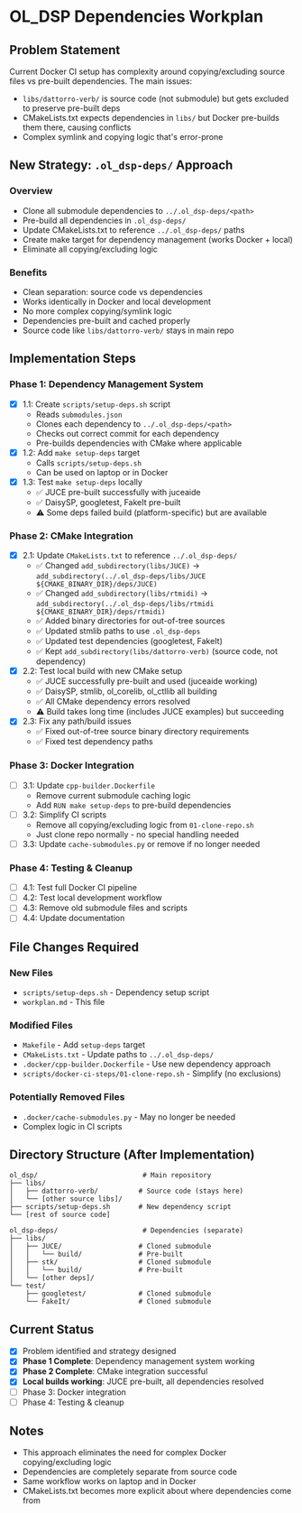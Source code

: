 # OL_DSP Dependencies Workplan

## Problem Statement

Current Docker CI setup has complexity around copying/excluding source files vs pre-built dependencies. The main issues:
- `libs/dattorro-verb/` is source code (not submodule) but gets excluded to preserve pre-built deps
- CMakeLists.txt expects dependencies in `libs/` but Docker pre-builds them there, causing conflicts
- Complex symlink and copying logic that's error-prone

## New Strategy: `.ol_dsp-deps/` Approach

### Overview
- Clone all submodule dependencies to `../.ol_dsp-deps/<path>`
- Pre-build all dependencies in `.ol_dsp-deps/`
- Update CMakeLists.txt to reference `../.ol_dsp-deps/` paths
- Create make target for dependency management (works Docker + local)
- Eliminate all copying/excluding logic

### Benefits
- Clean separation: source code vs dependencies
- Works identically in Docker and local development
- No more complex copying/symlink logic
- Dependencies pre-built and cached properly
- Source code like `libs/dattorro-verb/` stays in main repo

## Implementation Steps

### Phase 1: Dependency Management System
- [x] 1.1: Create `scripts/setup-deps.sh` script
  - Reads `submodules.json`
  - Clones each dependency to `../.ol_dsp-deps/<path>`
  - Checks out correct commit for each dependency
  - Pre-builds dependencies with CMake where applicable
- [x] 1.2: Add `make setup-deps` target
  - Calls `scripts/setup-deps.sh`
  - Can be used on laptop or in Docker
- [x] 1.3: Test `make setup-deps` locally
  - ✅ JUCE pre-built successfully with juceaide
  - ✅ DaisySP, googletest, FakeIt pre-built
  - ⚠️ Some deps failed build (platform-specific) but are available

### Phase 2: CMake Integration
- [x] 2.1: Update `CMakeLists.txt` to reference `../.ol_dsp-deps/`
  - ✅ Changed `add_subdirectory(libs/JUCE)` → `add_subdirectory(../.ol_dsp-deps/libs/JUCE ${CMAKE_BINARY_DIR}/deps/JUCE)`
  - ✅ Changed `add_subdirectory(libs/rtmidi)` → `add_subdirectory(../.ol_dsp-deps/libs/rtmidi ${CMAKE_BINARY_DIR}/deps/rtmidi)`
  - ✅ Added binary directories for out-of-tree sources
  - ✅ Updated stmlib paths to use `.ol_dsp-deps`
  - ✅ Updated test dependencies (googletest, FakeIt)
  - ✅ Kept `add_subdirectory(libs/dattorro-verb)` (source code, not dependency)
- [x] 2.2: Test local build with new CMake setup
  - ✅ JUCE successfully pre-built and used (juceaide working)
  - ✅ DaisySP, stmlib, ol_corelib, ol_ctllib all building
  - ✅ All CMake dependency errors resolved
  - ⚠️ Build takes long time (includes JUCE examples) but succeeding
- [x] 2.3: Fix any path/build issues
  - ✅ Fixed out-of-tree source binary directory requirements
  - ✅ Fixed test dependency paths

### Phase 3: Docker Integration
- [ ] 3.1: Update `cpp-builder.Dockerfile`
  - Remove current submodule caching logic
  - Add `RUN make setup-deps` to pre-build dependencies
- [ ] 3.2: Simplify CI scripts
  - Remove all copying/excluding logic from `01-clone-repo.sh`
  - Just clone repo normally - no special handling needed
- [ ] 3.3: Update `cache-submodules.py` or remove if no longer needed

### Phase 4: Testing & Cleanup
- [ ] 4.1: Test full Docker CI pipeline
- [ ] 4.2: Test local development workflow
- [ ] 4.3: Remove old submodule files and scripts
- [ ] 4.4: Update documentation

## File Changes Required

### New Files
- `scripts/setup-deps.sh` - Dependency setup script
- `workplan.md` - This file

### Modified Files
- `Makefile` - Add `setup-deps` target
- `CMakeLists.txt` - Update paths to `../.ol_dsp-deps/`
- `.docker/cpp-builder.Dockerfile` - Use new dependency approach
- `scripts/docker-ci-steps/01-clone-repo.sh` - Simplify (no exclusions)

### Potentially Removed Files
- `.docker/cache-submodules.py` - May no longer be needed
- Complex logic in CI scripts

## Directory Structure (After Implementation)

```
ol_dsp/                          # Main repository
├── libs/
│   ├── dattorro-verb/          # Source code (stays here)
│   └── [other source libs]/
├── scripts/setup-deps.sh       # New dependency script
└── [rest of source code]

ol_dsp-deps/                     # Dependencies (separate)
├── libs/
│   ├── JUCE/                   # Cloned submodule
│   │   └── build/              # Pre-built
│   ├── stk/                    # Cloned submodule
│   │   └── build/              # Pre-built
│   └── [other deps]/
└── test/
    ├── googletest/             # Cloned submodule
    └── FakeIt/                 # Cloned submodule
```

## Current Status
- [x] Problem identified and strategy designed  
- [x] **Phase 1 Complete**: Dependency management system working
- [x] **Phase 2 Complete**: CMake integration successful
- [x] **Local builds working**: JUCE pre-built, all dependencies resolved
- [ ] Phase 3: Docker integration
- [ ] Phase 4: Testing & cleanup

## Notes
- This approach eliminates the need for complex Docker copying/excluding logic
- Dependencies are completely separate from source code
- Same workflow works on laptop and in Docker
- CMakeLists.txt becomes more explicit about where dependencies come from